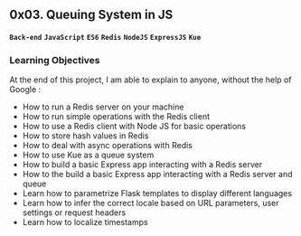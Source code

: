 ## 0x03. Queuing System in JS
**`Back-end`** **`JavaScript`** **`ES6`** **`Redis`** **`NodeJS`** 
**`ExpressJS`** **`Kue`**

### Learning Objectives
At the end of this project, I am able to explain to anyone, without the help of
Google :
* How to run a Redis server on your machine
* How to run simple operations with the Redis client
* How to use a Redis client with Node JS for basic operations
* How to store hash values in Redis
* How to deal with async operations with Redis
* How to use Kue as a queue system
* How to build a basic Express app interacting with a Redis server
* How to the build a basic Express app interacting with a Redis server and 
  queue
* Learn how to parametrize Flask templates to display different languages
* Learn how to infer the correct locale based on URL parameters, user settings
  or request headers
* Learn how to localize timestamps
